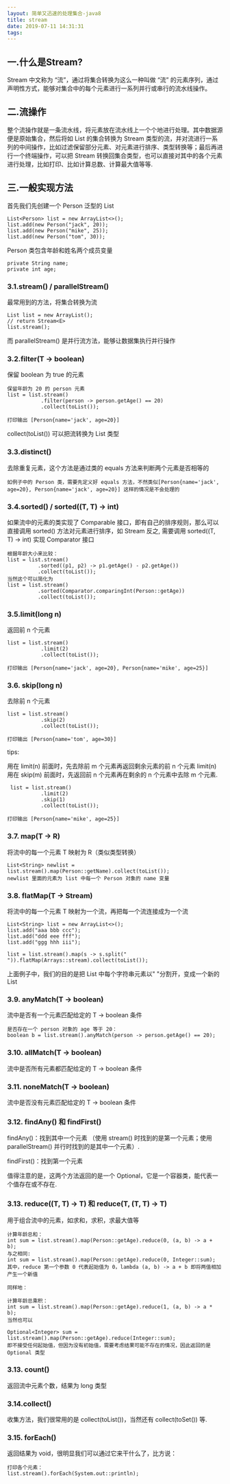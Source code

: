 ```yaml
---
layout: 简单又迅速的处理集合-java8
title: stream
date: 2019-07-11 14:31:31
tags:
---
```

## 一.什么是Stream?

Stream 中文称为 “流”，通过将集合转换为这么一种叫做 “流” 的元素序列，通过声明性方式，能够对集合中的每个元素进行一系列并行或串行的流水线操作。
   
## 二.流操作
   
整个流操作就是一条流水线，将元素放在流水线上一个个地进行处理。其中数据源便是原始集合，然后将如 List 的集合转换为 Stream 类型的流，并对流进行一系列的中间操作，比如过滤保留部分元素、对元素进行排序、类型转换等；最后再进行一个终端操作，可以把 Stream 转换回集合类型，也可以直接对其中的各个元素进行处理，比如打印、比如计算总数、计算最大值等等.
   
## 三.一般实现方法

   首先我们先创建一个 Person 泛型的 List
  
    List<Person> list = new ArrayList<>();
    list.add(new Person("jack", 20));
    list.add(new Person("mike", 25));
    list.add(new Person("tom", 30));
    
   Person 类包含年龄和姓名两个成员变量
   
    private String name;
    private int age;
    
   ### 3.1.stream() / parallelStream()
   
   最常用到的方法，将集合转换为流
   
    List list = new ArrayList();
    // return Stream<E>
    list.stream();
    
   而 parallelStream() 是并行流方法，能够让数据集执行并行操作
   
   ### 3.2.filter(T -> boolean)
   
   保留 boolean 为 true 的元素
   
    保留年龄为 20 的 person 元素
    list = list.stream()
               .filter(person -> person.getAge() == 20)
               .collect(toList());
   
    打印输出 [Person{name='jack', age=20}]
    
   collect(toList()) 可以把流转换为 List 类型
   
   ### 3.3.distinct()
   
   去除重复元素，这个方法是通过类的 equals 方法来判断两个元素是否相等的
   
    如例子中的 Person 类，需要先定义好 equals 方法，不然类似[Person{name='jack', age=20}, Person{name='jack', age=20}] 这样的情况是不会处理的
   
   ### 3.4.sorted() / sorted((T, T) -> int)
   
   如果流中的元素的类实现了 Comparable 接口，即有自己的排序规则，那么可以直接调用 sorted() 方法对元素进行排序，如 Stream
   反之, 需要调用 sorted((T, T) -> int) 实现 Comparator 接口
   
    根据年龄大小来比较：
    list = list.stream()
              .sorted((p1, p2) -> p1.getAge() - p2.getAge())
              .collect(toList());
    当然这个可以简化为
    list = list.stream()
              .sorted(Comparator.comparingInt(Person::getAge))
              .collect(toList());
   ### 3.5.limit(long n)
   
   返回前 n 个元素
   
    list = list.stream()
               .limit(2)
               .collect(toList());
   
    打印输出 [Person{name='jack', age=20}, Person{name='mike', age=25}]
   ### 3.6. skip(long n)
   
   去除前 n 个元素
   
    list = list.stream()
               .skip(2)
               .collect(toList());
   
    打印输出 [Person{name='tom', age=30}]
   tips:
   
   用在 limit(n) 前面时，先去除前 m 个元素再返回剩余元素的前 n 个元素
   limit(n) 用在 skip(m) 前面时，先返回前 n 个元素再在剩余的 n 个元素中去除 m 个元素.
   
     list = list.stream()
               .limit(2)
               .skip(1)
               .collect(toList());
   
    打印输出 [Person{name='mike', age=25}]
   ### 3.7. map(T -> R)
   
   将流中的每一个元素 T 映射为 R（类似类型转换）
   
    List<String> newlist = list.stream().map(Person::getName).collect(toList());
    newlist 里面的元素为 list 中每一个 Person 对象的 name 变量
   
   ### 3.8. flatMap(T -> Stream)
   
   将流中的每一个元素 T 映射为一个流，再把每一个流连接成为一个流
   
    List<String> list = new ArrayList<>();
    list.add("aaa bbb ccc");
    list.add("ddd eee fff");
    list.add("ggg hhh iii");
   
    list = list.stream().map(s -> s.split(" ")).flatMap(Arrays::stream).collect(toList());
    
   上面例子中，我们的目的是把 List 中每个字符串元素以" "分割开，变成一个新的 List
   
   ### 3.9. anyMatch(T -> boolean)
   
   流中是否有一个元素匹配给定的 T -> boolean 条件
   
    是否存在一个 person 对象的 age 等于 20：
    boolean b = list.stream().anyMatch(person -> person.getAge() == 20);
   ### 3.10. allMatch(T -> boolean)
   
   流中是否所有元素都匹配给定的 T -> boolean 条件
   
   ### 3.11. noneMatch(T -> boolean)
   
   流中是否没有元素匹配给定的 T -> boolean 条件
   
   ### 3.12. findAny() 和 findFirst()
   
   findAny()：找到其中一个元素 （使用 stream() 时找到的是第一个元素；使用 parallelStream() 并行时找到的是其中一个元素）.
   
   findFirst()：找到第一个元素
   
   值得注意的是，这两个方法返回的是一个 Optional，它是一个容器类，能代表一个值存在或不存在.
   
   ### 3.13. reduce((T, T) -> T) 和 reduce(T, (T, T) -> T)
   
   用于组合流中的元素，如求和，求积，求最大值等
   
    计算年龄总和：
    int sum = list.stream().map(Person::getAge).reduce(0, (a, b) -> a + b);
    与之相同:
    int sum = list.stream().map(Person::getAge).reduce(0, Integer::sum);
    其中，reduce 第一个参数 0 代表起始值为 0，lambda (a, b) -> a + b 即将两值相加产生一个新值
   
    同样地：
   
    计算年龄总乘积：
    int sum = list.stream().map(Person::getAge).reduce(1, (a, b) -> a * b);
    当然也可以
   
    Optional<Integer> sum = list.stream().map(Person::getAge).reduce(Integer::sum);
    即不接受任何起始值，但因为没有初始值，需要考虑结果可能不存在的情况，因此返回的是 Optional 类型
   
   ### 3.13. count()
   
   返回流中元素个数，结果为 long 类型
   
   ### 3.14.collect()
   
   收集方法，我们很常用的是 collect(toList())，当然还有 collect(toSet()) 等.
   
   ### 3.15. forEach()
   
   返回结果为 void，很明显我们可以通过它来干什么了，比方说：
   
    打印各个元素：
    list.stream().forEach(System.out::println);